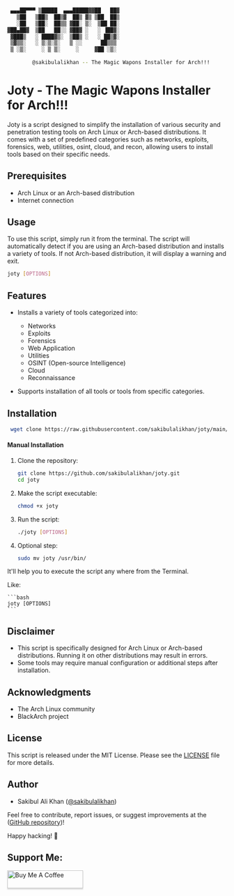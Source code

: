 ```bash

 ▄▄▄██▀▀▀ ▒█████  ▄▄▄█████▓▓██   ██▓
   ▒██   ▒██▒  ██▒▓  ██▒ ▓▒ ▒██  ██▒
   ░██   ▒██░  ██▒▒ ▓██░ ▒░  ▒██ ██░
▓██▄██▓  ▒██   ██░░ ▓██▓ ░   ░ ▐██▓░
 ▓███▒   ░ ████▓▒░  ▒██▒ ░   ░ ██▒▓░
 ▒▓▒▒░   ░ ▒░▒░▒░   ▒ ░░      ██▒▒▒ 
 ▒ ░▒░     ░ ▒ ▒░     ░     ▓██ ░▒░     
        
        @sakibulalikhan -- The Magic Wapons Installer for Arch!!!
```

# Joty - The Magic Wapons Installer for Arch!!!

Joty is a script designed to simplify the installation of various security and penetration testing tools on Arch Linux or Arch-based distributions. It comes with a set of predefined categories such as networks, exploits, forensics, web, utilities, osint, cloud, and recon, allowing users to install tools based on their specific needs.

## Prerequisites

- Arch Linux or an Arch-based distribution
- Internet connection

## Usage

To use this script, simply run it from the terminal. The script will automatically detect if you are using an Arch-based distribution and installs a variety of tools. If not Arch-based distribution, it will display a warning and exit.

```bash
joty [OPTIONS]
```

## Features

- Installs a variety of tools categorized into:
  - Networks
  - Exploits
  - Forensics
  - Web Application
  - Utilities
  - OSINT (Open-source Intelligence)
  - Cloud
  - Reconnaissance

- Supports installation of all tools or tools from specific categories.

## Installation

  ```bash
   wget clone https://raw.githubusercontent.com/sakibulalikhan/joty/main/joty && sudo mv joty /usr/bin/ && sudo chmod +x /usr/bin/joty && joty
  ```

#### Manual Installation

1. Clone the repository:

    ```bash
    git clone https://github.com/sakibulalikhan/joty.git
    cd joty
    ```

2. Make the script executable:

    ```bash
    chmod +x joty
    ```

3. Run the script:

    ```bash
    ./joty [OPTIONS]
    ```

4. Optional step:

   ```bash
   sudo mv joty /usr/bin/
   ```
  It'll help you to execute the script any where from the Terminal.
  
  Like:

    ```bash
    joty [OPTIONS]
    ```

## Disclaimer

 - This script is specifically designed for Arch Linux or Arch-based distributions. Running it on other distributions may result in errors.
 - Some tools may require manual configuration or additional steps after installation.

## Acknowledgments

 - The Arch Linux community
 - BlackArch project

## License

This script is released under the MIT License. Please see the [LICENSE](https://github.com/sakibulalikhan/joty/blob/main/LICENSE) file for more details.

## Author

- Sakibul Ali Khan ([@sakibulalikhan](https://github.com/sakibulalikhan))

Feel free to contribute, report issues, or suggest improvements at the ([GitHub repository](https://github.com/sakibulalikhan/joty/))!

Happy hacking! 🚀

## Support Me:
<a href="https://www.buymeacoffee.com/sakibulalikhan" target="_blank"><img src="https://www.buymeacoffee.com/assets/img/custom_images/orange_img.png" alt="Buy Me A Coffee" style="height: 41px !important;width: 174px !important;box-shadow: 0px 3px 2px 0px rgba(190, 190, 190, 0.5) !important;-webkit-box-shadow: 0px 3px 2px 0px rgba(190, 190, 190, 0.5) !important;" ></a>